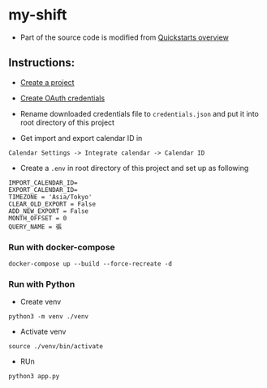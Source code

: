 # my-shift

* Part of the source code is modified from [Quickstarts overview](https://github.com/gsuitedevs/python-samples/blob/master/calendar/quickstart/quickstart.py)

## Instructions:

* [Create a project](https://developers.google.com/workspace/guides/create-project)


* [Create OAuth credentials](https://developers.google.com/workspace/guides/create-credentials)


* Rename downloaded credentials file to `credentials.json` and put it into root directory of this project


* Get import and export calendar ID in 

```
Calendar Settings -> Integrate calendar -> Calendar ID
```

* Create a `.env` in root directory of this project and set up as following
```
IMPORT_CALENDAR_ID=
EXPORT_CALENDAR_ID=
TIMEZONE = 'Asia/Tokyo'
CLEAR_OLD_EXPORT = False
ADD_NEW_EXPORT = False
MONTH_OFFSET = 0
QUERY_NAME = 張
```

### Run with docker-compose

`docker-compose up --build --force-recreate -d`

### Run with Python

* Create venv

`python3 -m venv ./venv`

* Activate venv 

`source ./venv/bin/activate`

* RUn

`python3 app.py`